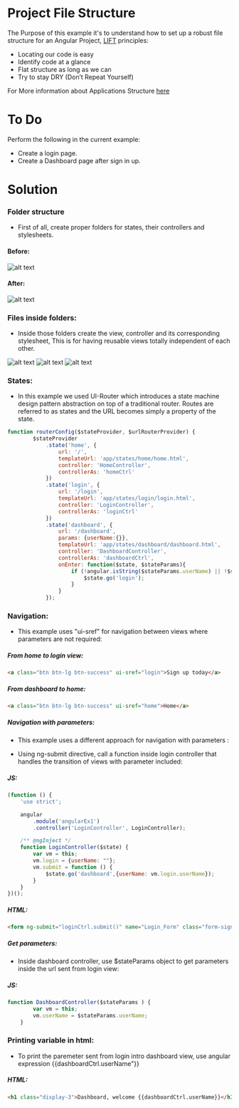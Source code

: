# Project File Structure

The Purpose of this example it's to understand how to set up a robust file structure for an Angular Project, [LIFT][1] principles:

* Locating our code is easy
* Identify code at a glance
* Flat structure as long as we can
* Try to stay DRY (Don’t Repeat Yourself)

For More information about Applications Structure [here][2]

# To Do
Perform the following in the current example:
* Create a login page.
* Create a Dashboard page after sign in up.

# Solution

### Folder structure

* First of all, create proper folders for states, their controllers and stylesheets.

#### Before: 
![alt text](https://github.com/alejandroGranada/u-angularjs/blob/develop/001-project-file-structure/src/assets/images/folders-before.png "folders before")

#### After:
![alt text](https://github.com/alejandroGranada/u-angularjs/blob/develop/001-project-file-structure/src/assets/images/folders.png "folders now")

### Files inside folders:

* Inside those folders create the view, controller and its corresponding stylesheet, This is for having reusable views totally independent of each other.


![alt text](https://github.com/alejandroGranada/u-angularjs/blob/develop/001-project-file-structure/src/assets/images/image.png "files inside folder")
![alt text](https://github.com/alejandroGranada/u-angularjs/blob/develop/001-project-file-structure/src/assets/images/login-files.png "files inside folder")
![alt text](https://github.com/alejandroGranada/u-angularjs/blob/develop/001-project-file-structure/src/assets/images/home-files.png "files inside folder")


### States:

* In this example we used UI-Router which introduces a state machine design pattern abstraction on top of a traditional router. Routes are referred to as states and the URL becomes simply a property of the state.
```javascript
function routerConfig($stateProvider, $urlRouterProvider) {
        $stateProvider
            .state('home', {
                url: '/',
                templateUrl: 'app/states/home/home.html',
                controller: 'HomeController',
                controllerAs: 'homeCtrl'
            })
            .state('login', {
                url: '/login',
                templateUrl: 'app/states/login/login.html',
                controller: 'LoginController',
                controllerAs: 'loginCtrl'
            })
            .state('dashboard', {
                url: '/dashboard',
                params: {userName:{}},
                templateUrl: 'app/states/dashboard/dashboard.html',
                controller: 'DashboardController',
                controllerAs: 'dashboardCtrl',
                onEnter: function($state, $stateParams){
                    if (!angular.isString($stateParams.userName) || !$stateParams.userName.length) {
                        $state.go('login');
                    }
                }
            });
```

### Navigation:

* This example uses "ui-sref" for navigation between views where parameters are not required:

##### From home to login view:
```html
<a class="btn btn-lg btn-success" ui-sref="login">Sign up today</a>
```
##### From dashboard to home:
```html
<a class="btn btn-lg btn-success" ui-sref="home">Home</a>
```
##### Navigation with parameters:

* This example uses a different approach for navigation with parameters :

* Using ng-submit directive, call a function inside login controller that handles the transition of views with parameter included:

##### JS:
```javascript
(function () {
    'use strict';

    angular
        .module('angularEx1')
        .controller('LoginController', LoginController);

    /** @ngInject */
    function LoginController($state) {
        var vm = this;
        vm.login = {userName: ""};
        vm.submit = function () {
            $state.go('dashboard',{userName: vm.login.userName});
        }
    }
})();
```

##### HTML:
```html
<form ng-submit="loginCtrl.submit()" name="Login_Form" class="form-signin" novalidate>
```
##### Get parameters:

* Inside dashboard controller, use $stateParams object to get parameters inside the url sent from login view:

##### JS:
```javascript
function DashboardController($stateParams ) {
        var vm = this;
        vm.userName = $stateParams.userName;
    }
```

### Printing variable in html:

* To print the paremeter sent from login intro dashboard view, use angular expression {{dashboardCtrl.userName"}}

##### HTML:
```html
<h1 class="display-3">Dashboard, welcome {{dashboardCtrl.userName}}</h1>
```

[1]: http://bguiz.github.io/js-standards/angularjs/application-structure-lift-principle/
[2]: https://github.com/johnpapa/angular-styleguide/blob/master/a1/README.md#style-y150
